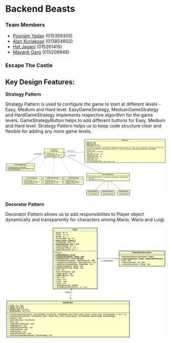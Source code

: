 # Backend Beasts

### Team Members
- [Poonam Yadav](https://github.com/poonamyadav12) (015359305)
- [Alan Kuriakose](https://github.com/aln0071) (013854802)
- [Het Jagani](https://github.com/hetjagani) (015261415)
- [Mayank Garg](https://github.com/mayankgarg23) (015209948)

### Escape The Castle

## Key Design Features:

**Strategy Pattern**

Strategy Pattern is used to configure the game to start at different levels - Easy, Medium and Hard level. EasyGameStrategy, MediumGameStrategy and HardGameStrategy implements respective algorithm for the game levels. GameStrategyButton helps to add different buttons for Easy, Medium and Hard level. Strategy Pattern helps us to keep code structure clear and flexible for adding any more game levels.

![Strategy Pattern](https://github.com/nguyensjsu/fa21-202-backend-beasts/blob/main/escapethecastle/uml_diagrams/StrategyPattern.png)

**Decorator Pattern**

Decorator Pattern allows us to add responsibilites to Player object dynamically and transparently for characters among Mario, Wario and Luigi.

![Decorator Pattern](https://github.com/nguyensjsu/fa21-202-backend-beasts/blob/main/escapethecastle/uml_diagrams/DecoratorPattern.png)
